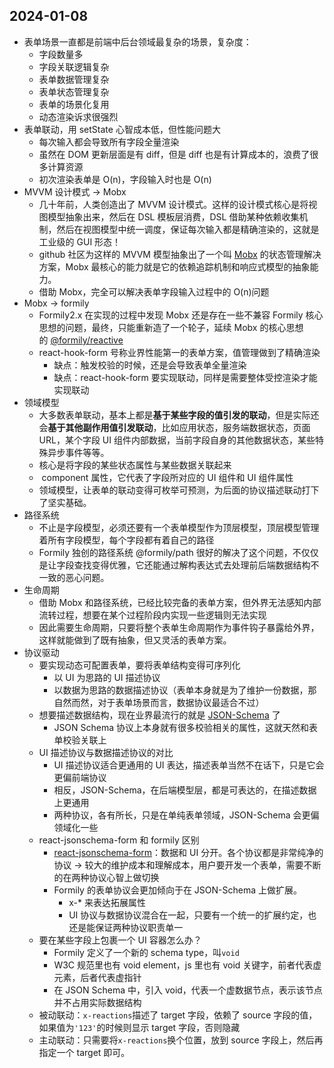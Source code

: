 
## 2024-01-08

* 表单场景一直都是前端中后台领域最复杂的场景，复杂度：
	* 字段数量多
	* 字段关联逻辑复杂
	* 表单数据管理复杂
	* 表单状态管理复杂
	* 表单的场景化复用
	* 动态渲染诉求很强烈
* 表单联动，用 setState 心智成本低，但性能问题大
	* 每次输入都会导致所有字段全量渲染
	* 虽然在 DOM 更新层面是有 diff，但是 diff 也是有计算成本的，浪费了很多计算资源
	* 初次渲染表单是 O(n)，字段输入时也是 O(n)
* MVVM 设计模式 -> Mobx
	* 几十年前，人类创造出了 MVVM 设计模式。这样的设计模式核心是将视图模型抽象出来，然后在 DSL 模板层消费，DSL 借助某种依赖收集机制，然后在视图模型中统一调度，保证每次输入都是精确渲染的，这就是工业级的 GUI 形态！
	* github 社区为这样的 MVVM 模型抽象出了一个叫 [Mobx](https://github.com/mobxjs/mobx) 的状态管理解决方案，Mobx 最核心的能力就是它的依赖追踪机制和响应式模型的抽象能力。
	* 借助 Mobx，完全可以解决表单字段输入过程中的 O(n)问题
* Mobx -> formily
	* Formily2.x 在实现的过程中发现 Mobx 还是存在一些不兼容 Formily 核心思想的问题，最终，只能重新造了一个轮子，延续 Mobx 的核心思想的 [@formily/reactive](https://reactive.formilyjs.org/zh-CN)
	* react-hook-form 号称业界性能第一的表单方案，值管理做到了精确渲染
		* 缺点：触发校验的时候，还是会导致表单全量渲染
		* 缺点：react-hook-form 要实现联动，同样是需要整体受控渲染才能实现联动
* 领域模型
	* 大多数表单联动，基本上都是**基于某些字段的值引发的联动**，但是实际还会**基于其他副作用值引发联动**，比如应用状态，服务端数据状态，页面 URL，某个字段 UI 组件内部数据，当前字段自身的其他数据状态，某些特殊异步事件等等。
	* 核心是将字段的某些状态属性与某些数据关联起来
	*  component 属性，它代表了字段所对应的 UI 组件和 UI 组件属性
	* 领域模型，让表单的联动变得可枚举可预测，为后面的协议描述联动打下了坚实基础。
* 路径系统
	* 不止是字段模型，必须还要有一个表单模型作为顶层模型，顶层模型管理着所有字段模型，每个字段都有着自己的路径
	* Formily 独创的路径系统 @formily/path 很好的解决了这个问题，不仅仅是让字段查找变得优雅，它还能通过解构表达式去处理前后端数据结构不一致的恶心问题。
* 生命周期
	* 借助 Mobx 和路径系统，已经比较完备的表单方案，但外界无法感知内部流转过程，想要在某个过程阶段内实现一些逻辑则无法实现
	* 因此需要生命周期，只要将整个表单生命周期作为事件钩子暴露给外界，这样就能做到了既有抽象，但又灵活的表单方案。
* 协议驱动
	* 要实现动态可配置表单，要将表单结构变得可序列化
		* 以 UI 为思路的 UI 描述协议
		* 以数据为思路的数据描述协议（表单本身就是为了维护一份数据，那自然而然，对于表单场景而言，数据协议最适合不过）
	* 想要描述数据结构，现在业界最流行的就是 [JSON-Schema](https://json-schema.org/) 了
		* JSON Schema 协议上本身就有很多校验相关的属性，这就天然和表单校验关联上
	* UI 描述协议与数据描述协议的对比
		* UI 描述协议适合更通用的 UI 表达，描述表单当然不在话下，只是它会更偏前端协议
		* 相反，JSON-Schema，在后端模型层，都是可表达的，在描述数据上更通用
		* 两种协议，各有所长，只是在单纯表单领域，JSON-Schema 会更偏领域化一些
	* react-jsonschema-form 和 formily 区别
		* [react-jsonschema-form](https://github.com/rjsf-team/react-jsonschema-form)：数据和 UI 分开。各个协议都是非常纯净的协议 -> 较大的维护成本和理解成本，用户要开发一个表单，需要不断的在两种协议心智上做切换
		* Formily 的表单协议会更加倾向于在 JSON-Schema 上做扩展。
			* x-* 来表达拓展属性
			* UI 协议与数据协议混合在一起，只要有一个统一的扩展约定，也还是能保证两种协议职责单一
	* 要在某些字段上包裹一个 UI 容器怎么办？
		* Formily 定义了一个新的 schema type，叫`void`
		* W3C 规范里也有 void element，js 里也有 void 关键字，前者代表虚元素，后者代表虚指针
		* 在 JSON Schema 中，引入 void，代表一个虚数据节点，表示该节点并不占用实际数据结构
	* 被动联动：`x-reactions`描述了 target 字段，依赖了 source 字段的值，如果值为`'123'`的时候则显示 target 字段，否则隐藏
	* 主动联动：只需要将`x-reactions`换个位置，放到 source 字段上，然后再指定一个 target 即可。

